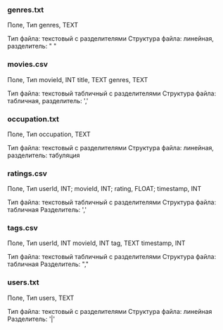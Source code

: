 ### genres.txt
Поле,        Тип
genres,      TEXT

Тип файла: текстовый с разделителями
Структура файла: линейная, разделитель: "   "

### movies.csv
Поле,        Тип
movieId,     INT
title,       TEXT
genres,      TEXT

Тип файла: текстовый табличный с разделителями
Структура файла: табличная, разделитель: ','

### occupation.txt
Поле,        Тип
occupation,  TEXT

Тип файла: текстовый с разделителями
Структура файла: линейная, разделитель: табуляция

### ratings.csv
Поле,        Тип
userId,      INT; 
movieId,     INT; 
rating,      FLOAT; 
timestamp,   INT

Тип файла: текстовый табличный с разделителями
Структура файла: табличная 
Разделитель: ','

### tags.csv
Поле,        Тип
userId,      INT 
movieId,     INT 
tag,         TEXT 
timestamp,   INT

Тип файла: текстовый табличный с разделителями
Cтруктура файла: табличная
Разделитель: ","

### users.txt
Поле,        Тип
users,       TEXT

Тип файла: текстовый с разделителями
Cтруктура файла: линейная
Разделитель: '|'
